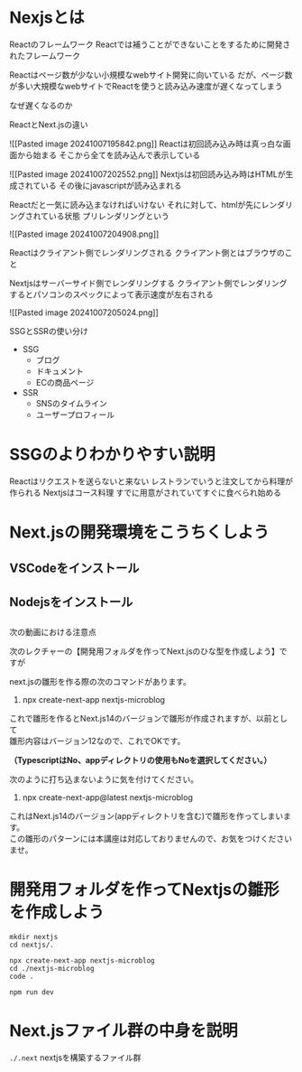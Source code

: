 # Nexjsとは
Reactのフレームワーク
Reactでは補うことができないことをするために開発されたフレームワーク

Reactはページ数が少ない小規模なwebサイト開発に向いている
だが、ページ数が多い大規模なwebサイトでReactを使うと読み込み速度が遅くなってしまう

なぜ遅くなるのか

ReactとNext.jsの違い

![[Pasted image 20241007195842.png]]
Reactは初回読み込み時は真っ白な画面から始まる
そこから全てを読み込んで表示している

![[Pasted image 20241007202552.png]]
Nextjsは初回読み込み時はHTMLが生成されている
その後にjavascriptが読み込まれる

Reactだと一気に読み込まなければいけない
それに対して、htmlが先にレンダリングされている状態
プリレンダリングという

![[Pasted image 20241007204908.png]]

Reactはクライアント側でレンダリングされる
クライアント側とはブラウザのこと

Nextjsはサーバーサイド側でレンダリングする
クライアント側でレンダリングするとパソコンのスペックによって表示速度が左右される

![[Pasted image 20241007205024.png]]

SSGとSSRの使い分け
- SSG
	- ブログ
	- ドキュメント
	- ECの商品ページ
- SSR
	- SNSのタイムライン
	- ユーザープロフィール

# SSGのよりわかりやすい説明
Reactはリクエストを送らないと来ない
レストランでいうと注文してから料理が作られる
Nextjsはコース料理
すでに用意がされていてすぐに食べられ始める

# Next.jsの開発環境をこうちくしよう
## VSCodeをインストール
## Nodejsをインストール
## 
次の動画における注意点

次のレクチャーの【開発用フォルダを作ってNext.jsのひな型を作成しよう】ですが

next.jsの雛形を作る際の次のコマンドがあります。

1. npx create-next-app nextjs-microblog

これで雛形を作るとNext.js14のバージョンで雛形が作成されますが、以前として  
雛形内容はバージョン12なので、これでOKです。

**（TypescriptはNo、appディレクトリの使用もNoを選択してください。）**

  

次のように打ち込まないように気を付けてください。

1. npx create-next-app@latest nextjs-microblog

これはNext.js14のバージョン(appディレクトリを含む)で雛形を作ってしまいます。  
この雛形のパターンには本講座は対応しておりませんので、お気をつけくださいませ。
# 開発用フォルダを作ってNextjsの雛形を作成しよう

```
mkdir nextjs
cd nextjs/.

npx create-next-app nextjs-microblog
cd ./nextjs-microblog
code .

npm run dev
```

# Next.jsファイル群の中身を説明
`./.next`
nextjsを構築するファイル群

